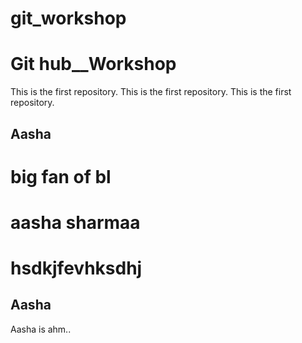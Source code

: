 # git_workshop
# Git hub__Workshop
This is the first repository.
This is the first repository.
This is the first repository.

## Aasha
# big fan of bl
# aasha sharmaa

# hsdkjfevhksdhj

## Aasha 
Aasha is ahm..